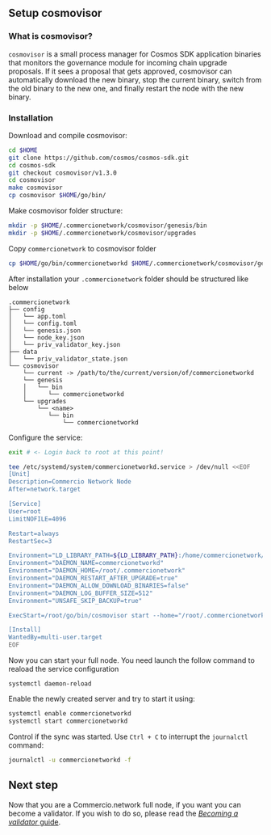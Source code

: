 ## Setup cosmovisor

### What is cosmovisor?

`cosmovisor` is a small process manager for Cosmos SDK application binaries that monitors the governance module for incoming chain upgrade proposals. 
If it sees a proposal that gets approved, cosmovisor can automatically download the new binary, stop the current binary, switch from the old binary to the new one, and finally restart the node with the new binary.
### Installation

Download and compile cosmovisor:
```bash
cd $HOME
git clone https://github.com/cosmos/cosmos-sdk.git
cd cosmos-sdk
git checkout cosmovisor/v1.3.0
cd cosmovisor
make cosmovisor
cp cosmovisor $HOME/go/bin/
```

Make cosmovisor folder structure:
```bash
mkdir -p $HOME/.commercionetwork/cosmovisor/genesis/bin
mkdir -p $HOME/.commercionetwork/cosmovisor/upgrades
```

Copy `commercionetwork` to cosmovisor folder
```bash
cp $HOME/go/bin/commercionetworkd $HOME/.commercionetwork/cosmovisor/genesis/bin
``` 

After installation your `.commercionetwork` folder should be structured like below

```
.commercionetwork
├── config
│   └── app.toml
│   └── config.toml
│   └── genesis.json
│   └── node_key.json
│   └── priv_validator_key.json
├── data
│   └── priv_validator_state.json
└── cosmovisor
    └── current -> /path/to/the/current/version/of/commercionetworkd
    └── genesis
    │   └── bin
    │      └── commercionetworkd
    └── upgrades
        └── <name>
           └── bin
               └── commercionetworkd
```


Configure the service:
```bash
exit # <- Login back to root at this point!

tee /etc/systemd/system/commercionetworkd.service > /dev/null <<EOF  
[Unit]
Description=Commercio Network Node
After=network.target

[Service]
User=root
LimitNOFILE=4096

Restart=always
RestartSec=3

Environment="LD_LIBRARY_PATH=${LD_LIBRARY_PATH}:/home/commercionetwork/bin/go" # <-- set this only if you compiled "commercionetworkd" locally
Environment="DAEMON_NAME=commercionetworkd"
Environment="DAEMON_HOME=/root/.commercionetwork"
Environment="DAEMON_RESTART_AFTER_UPGRADE=true"
Environment="DAEMON_ALLOW_DOWNLOAD_BINARIES=false"
Environment="DAEMON_LOG_BUFFER_SIZE=512"
Environment="UNSAFE_SKIP_BACKUP=true"

ExecStart=/root/go/bin/cosmovisor start --home="/root/.commercionetwork" 

[Install]
WantedBy=multi-user.target
EOF
```



Now you can start your full node. 
You need launch the follow command to reaload the service configuration
```
systemctl daemon-reload
```


Enable the newly created server and try to start it using:
```bash
systemctl enable commercionetworkd  
systemctl start commercionetworkd
```

Control if the sync was started. Use `Ctrl + C` to interrupt the `journalctl` command:
```bash
journalctl -u commercionetworkd -f
```


## Next step
Now that you are a Commercio.network full node, if you want you can become a validator.
If you wish to do so, please read the [*Becoming a validator* guide](validator-node-installation.md).
